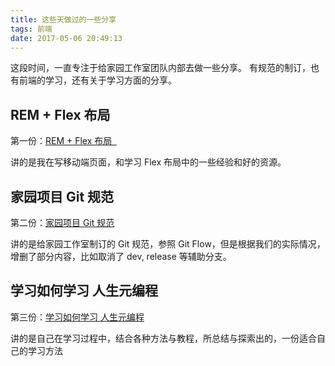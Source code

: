 ```yaml
---
title: 这些天做过的一些分享
tags: 前端
date: 2017-05-06 20:49:13
---
```


这段时间，一直专注于给家园工作室团队内部去做一些分享。
有规范的制订，也有前端的学习，还有关于学习方面的分享。

## REM + Flex 布局  

第一份：[REM + Flex 布局  ](http://yanshuo.io/assets/player/?deck=57ce610a2e958a00543a420e)

讲的是我在写移动端页面，和学习 Flex 布局中的一些经验和好的资源。

<!-- more -->

## 家园项目 Git 规范

第二份：[家园项目 Git 规范](http://yanshuo.io/assets/player/?deck=58f7703ba22b9d006c15edee)

讲的是给家园工作室制订的 Git 规范，参照 Git Flow，但是根据我们的实际情况，增删了部分内容，比如取消了 dev, release 等辅助分支。

## 学习如何学习 人生元编程

第三份：[学习如何学习 人生元编程](http://yanshuo.io/assets/player/?deck=575012da2e958a005fd9cc1c)

讲的是自己在学习过程中，结合各种方法与教程，所总结与探索出的，一份适合自己的学习方法

